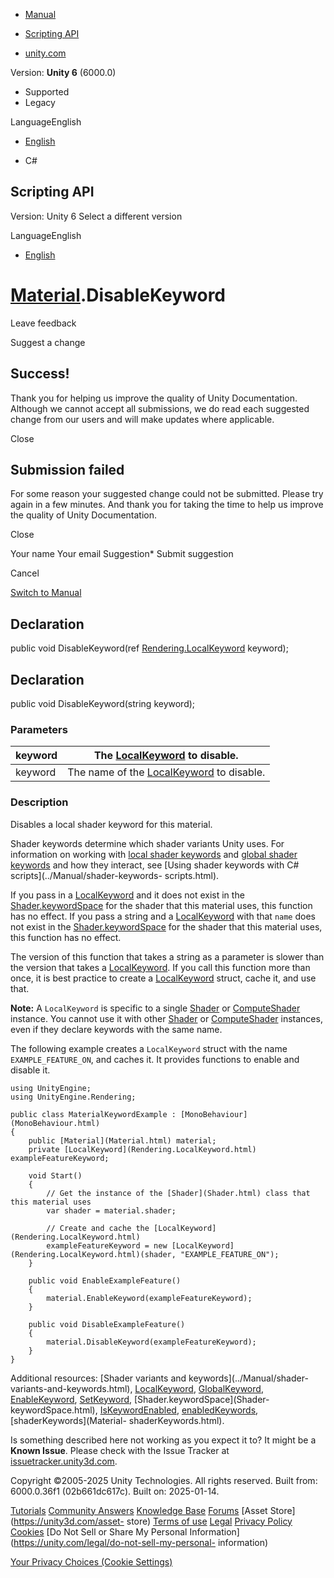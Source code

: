 [ ]()

  * [Manual](../Manual/index.html)
  * [Scripting API](../ScriptReference/index.html)

  * [unity.com](https://unity.com/)

Version: **Unity 6** (6000.0)

  * Supported
  * Legacy

LanguageEnglish

  * [English]()

  * C#

[ ](https://docs.unity3d.com)

## Scripting API

Version: Unity 6 Select a different version

LanguageEnglish

  * [English]()

#  [Material](Material.html).DisableKeyword

Leave feedback

Suggest a change

## Success!

Thank you for helping us improve the quality of Unity Documentation. Although
we cannot accept all submissions, we do read each suggested change from our
users and will make updates where applicable.

Close

## Submission failed

For some reason your suggested change could not be submitted. Please <a>try
again</a> in a few minutes. And thank you for taking the time to help us
improve the quality of Unity Documentation.

Close

Your name Your email Suggestion* Submit suggestion

Cancel

[Switch to Manual](../Manual/class-Material.html "Go to Material Component in
the Manual")

## Declaration

public void DisableKeyword(ref
[Rendering.LocalKeyword](Rendering.LocalKeyword.html) keyword);

## Declaration

public void DisableKeyword(string keyword);

### Parameters

keyword | The [LocalKeyword](Rendering.LocalKeyword.html) to disable.  
---|---  
keyword | The name of the [LocalKeyword](Rendering.LocalKeyword.html) to disable.  
  
### Description

Disables a local shader keyword for this material.

Shader keywords determine which shader variants Unity uses. For information on
working with [local shader keywords](Rendering.LocalKeyword.html) and [global
shader keywords](Rendering.GlobalKeyword.html) and how they interact, see
[Using shader keywords with C# scripts](../Manual/shader-keywords-
scripts.html).  
  
If you pass in a [LocalKeyword](Rendering.LocalKeyword.html) and it does not
exist in the [Shader.keywordSpace](Shader-keywordSpace.html) for the shader
that this material uses, this function has no effect. If you pass a string and
a [LocalKeyword](Rendering.LocalKeyword.html) with that `name` does not exist
in the [Shader.keywordSpace](Shader-keywordSpace.html) for the shader that
this material uses, this function has no effect.  
  
The version of this function that takes a string as a parameter is slower than
the version that takes a [LocalKeyword](Rendering.LocalKeyword.html). If you
call this function more than once, it is best practice to create a
[LocalKeyword](Rendering.LocalKeyword.html) struct, cache it, and use that.  
  
**Note:** A `LocalKeyword` is specific to a single [Shader](Shader.html) or
[ComputeShader](ComputeShader.html) instance. You cannot use it with other
[Shader](Shader.html) or [ComputeShader](ComputeShader.html) instances, even
if they declare keywords with the same name.  
  
The following example creates a `LocalKeyword` struct with the name
`EXAMPLE_FEATURE_ON`, and caches it. It provides functions to enable and
disable it.

    
    
    using UnityEngine;
    using UnityEngine.Rendering;  
      
    public class MaterialKeywordExample : [MonoBehaviour](MonoBehaviour.html)
    {
        public [Material](Material.html) material;
        private [LocalKeyword](Rendering.LocalKeyword.html) exampleFeatureKeyword;  
      
        void Start()
        {
            // Get the instance of the [Shader](Shader.html) class that this material uses
            var shader = material.shader;  
      
            // Create and cache the [LocalKeyword](Rendering.LocalKeyword.html)
            exampleFeatureKeyword = new [LocalKeyword](Rendering.LocalKeyword.html)(shader, "EXAMPLE_FEATURE_ON");
        }  
      
        public void EnableExampleFeature()
        {
            material.EnableKeyword(exampleFeatureKeyword);
        }  
      
        public void DisableExampleFeature()
        {
            material.DisableKeyword(exampleFeatureKeyword);
        }
    }
    

Additional resources: [Shader variants and keywords](../Manual/shader-
variants-and-keywords.html), [LocalKeyword](Rendering.LocalKeyword.html),
[GlobalKeyword](Rendering.GlobalKeyword.html),
[EnableKeyword](Material.EnableKeyword.html),
[SetKeyword](Material.SetKeyword.html), [Shader.keywordSpace](Shader-
keywordSpace.html), [IsKeywordEnabled](Material.IsKeywordEnabled.html),
[enabledKeywords](Material-enabledKeywords.html), [shaderKeywords](Material-
shaderKeywords.html).

Is something described here not working as you expect it to? It might be a
**Known Issue**. Please check with the Issue Tracker at
[issuetracker.unity3d.com](https://issuetracker.unity3d.com).

Copyright ©2005-2025 Unity Technologies. All rights reserved. Built from:
6000.0.36f1 (02b661dc617c). Built on: 2025-01-14.

[Tutorials](https://unity3d.com/learn) [Community
Answers](https://answers.unity3d.com) [Knowledge
Base](https://support.unity3d.com/hc/en-us)
[Forums](https://forum.unity3d.com) [Asset Store](https://unity3d.com/asset-
store) [Terms of use](https://docs.unity3d.com/Manual/TermsOfUse.html)
[Legal](https://unity.com/legal) [Privacy
Policy](https://unity.com/legal/privacy-policy)
[Cookies](https://unity.com/legal/cookie-policy) [Do Not Sell or Share My
Personal Information](https://unity.com/legal/do-not-sell-my-personal-
information)

[Your Privacy Choices (Cookie Settings)](javascript:void\(0\);)

